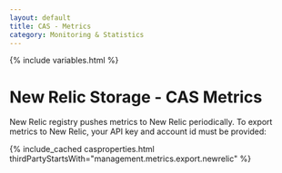 ```yaml
---
layout: default
title: CAS - Metrics
category: Monitoring & Statistics
---
```


{% include variables.html %}

# New Relic Storage - CAS Metrics

New Relic registry pushes metrics to New Relic periodically. To export
metrics to New Relic, your API key and account id must be provided:

{% include_cached casproperties.html thirdPartyStartsWith="management.metrics.export.newrelic" %}
